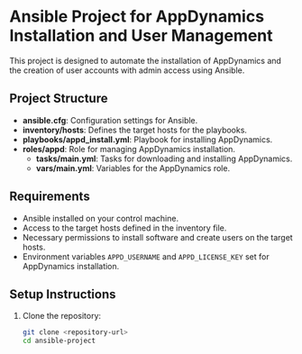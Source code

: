 # Ansible Project for AppDynamics Installation and User Management

This project is designed to automate the installation of AppDynamics and the creation of user accounts with admin access using Ansible.

## Project Structure

- **ansible.cfg**: Configuration settings for Ansible.
- **inventory/hosts**: Defines the target hosts for the playbooks.
- **playbooks/appd_install.yml**: Playbook for installing AppDynamics.
- **roles/appd**: Role for managing AppDynamics installation.
  - **tasks/main.yml**: Tasks for downloading and installing AppDynamics.
  - **vars/main.yml**: Variables for the AppDynamics role.

## Requirements

- Ansible installed on your control machine.
- Access to the target hosts defined in the inventory file.
- Necessary permissions to install software and create users on the target hosts.
- Environment variables `APPD_USERNAME` and `APPD_LICENSE_KEY` set for AppDynamics installation.

## Setup Instructions

1. Clone the repository:
   ```sh
   git clone <repository-url>
   cd ansible-project